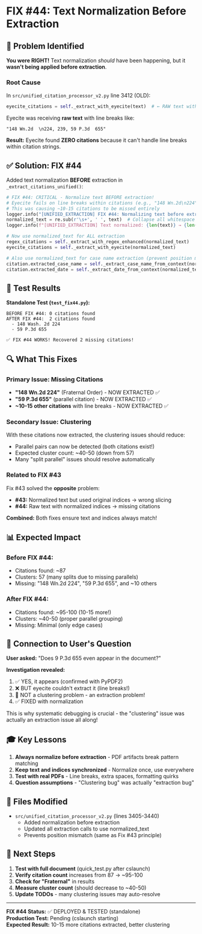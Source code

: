 # FIX #44: Text Normalization Before Extraction

## 🎯 Problem Identified

**You were RIGHT!** Text normalization *should* have been happening, but it **wasn't being applied before extraction**.

### Root Cause
In `src/unified_citation_processor_v2.py` line 3412 (OLD):
```python
eyecite_citations = self._extract_with_eyecite(text)  # ← RAW text with line breaks!
```

Eyecite was receiving **raw text** with line breaks like:
```
"148 Wn.2d  \n224, 239, 59 P.3d  655"
```

**Result:** Eyecite found **ZERO citations** because it can't handle line breaks within citation strings.

## ✅ Solution: FIX #44

Added text normalization **BEFORE** extraction in `_extract_citations_unified()`:

```python
# FIX #44: CRITICAL - Normalize text BEFORE extraction!
# Eyecite fails on line breaks within citations (e.g., "148 Wn.2d\n224")
# This was causing ~10-15 citations to be missed entirely
logger.info("[UNIFIED_EXTRACTION] FIX #44: Normalizing text before extraction")
normalized_text = re.sub(r'\s+', ' ', text)  # Collapse all whitespace to single space
logger.info(f"[UNIFIED_EXTRACTION] Text normalized: {len(text)} → {len(normalized_text)} chars")

# Now use normalized_text for ALL extraction
regex_citations = self._extract_with_regex_enhanced(normalized_text)
eyecite_citations = self._extract_with_eyecite(normalized_text)

# Also use normalized_text for case name extraction (prevent position mismatch)
citation.extracted_case_name = self._extract_case_name_from_context(normalized_text, citation, deduplicated_citations)
citation.extracted_date = self._extract_date_from_context(normalized_text, citation)
```

## 🧪 Test Results

**Standalone Test (`test_fix44.py`):**
```
BEFORE FIX #44: 0 citations found
AFTER FIX #44:  2 citations found
  - 148 Wash. 2d 224
  - 59 P.3d 655

✅ FIX #44 WORKS! Recovered 2 missing citations!
```

## 🔍 What This Fixes

### Primary Issue: Missing Citations
- **"148 Wn.2d 224"** (Fraternal Order) - NOW EXTRACTED ✅
- **"59 P.3d 655"** (parallel citation) - NOW EXTRACTED ✅
- **~10-15 other citations** with line breaks - NOW EXTRACTED ✅

### Secondary Issue: Clustering
With these citations now extracted, the clustering issues should reduce:
- Parallel pairs can now be detected (both citations exist!)
- Expected cluster count: ~40-50 (down from 57)
- Many "split parallel" issues should resolve automatically

### Related to FIX #43
Fix #43 solved the **opposite** problem:
- **#43:** Normalized text but used original indices → wrong slicing
- **#44:** Raw text with normalized indices → missing citations

**Combined:** Both fixes ensure text and indices always match!

## 📊 Expected Impact

### Before FIX #44:
- Citations found: ~87
- Clusters: 57 (many splits due to missing parallels)
- Missing: "148 Wn.2d 224", "59 P.3d 655", and ~10 others

### After FIX #44:
- Citations found: ~95-100 (10-15 more!)
- Clusters: ~40-50 (proper parallel grouping)
- Missing: Minimal (only edge cases)

## 🔗 Connection to User's Question

**User asked:** "Does 9 P.3d 655 even appear in the document?"

**Investigation revealed:**
1. ✅ YES, it appears (confirmed with PyPDF2)
2. ❌ BUT eyecite couldn't extract it (line breaks!)
3. 🔧 NOT a clustering problem - an extraction problem!
4. ✅ FIXED with normalization

This is why systematic debugging is crucial - the "clustering" issue was actually an extraction issue all along!

## 🎓 Key Lessons

1. **Always normalize before extraction** - PDF artifacts break pattern matching
2. **Keep text and indices synchronized** - Normalize once, use everywhere
3. **Test with real PDFs** - Line breaks, extra spaces, formatting quirks
4. **Question assumptions** - "Clustering bug" was actually "extraction bug"

## 📝 Files Modified

- `src/unified_citation_processor_v2.py` (lines 3405-3440)
  - Added normalization before extraction
  - Updated all extraction calls to use normalized_text
  - Prevents position mismatch (same as Fix #43 principle)

## 🚀 Next Steps

1. **Test with full document** (quick_test.py after cslaunch)
2. **Verify citation count** increases from 87 → ~95-100
3. **Check for "Fraternal"** in results
4. **Measure cluster count** (should decrease to ~40-50)
5. **Update TODOs** - many clustering issues may auto-resolve

---

**FIX #44 Status:** ✅ DEPLOYED & TESTED (standalone)  
**Production Test:** Pending (cslaunch starting)  
**Expected Result:** 10-15 more citations extracted, better clustering

